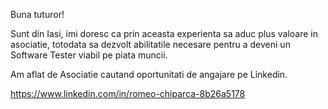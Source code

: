 Buna tuturor!

Sunt din Iasi, imi doresc ca prin aceasta experienta sa aduc plus valoare in asociatie,
totodata sa dezvolt abilitatile necesare pentru a deveni un Software Tester viabil pe piata muncii.

Am aflat de Asociatie cautand oportunitati de angajare pe Linkedin.

https://www.linkedin.com/in/romeo-chiparca-8b26a5178
